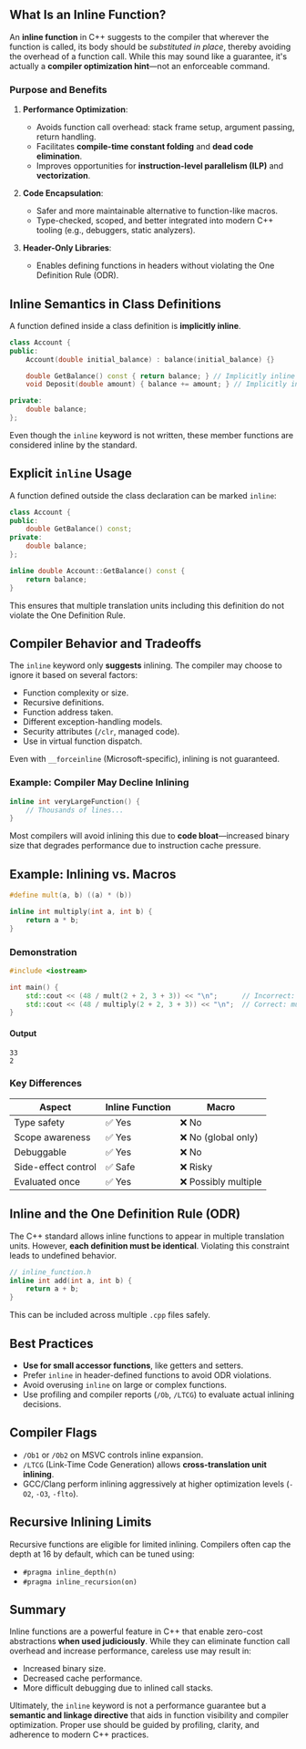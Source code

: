 ## What Is an Inline Function?

An **inline function** in C++ suggests to the compiler that wherever the function is called, its body should be _substituted in place_, thereby avoiding the overhead of a function call. While this may sound like a guarantee, it's actually a **compiler optimization hint**—not an enforceable command.

### Purpose and Benefits

1. **Performance Optimization**:

   - Avoids function call overhead: stack frame setup, argument passing, return handling.
   - Facilitates **compile-time constant folding** and **dead code elimination**.
   - Improves opportunities for **instruction-level parallelism (ILP)** and **vectorization**.

2. **Code Encapsulation**:

   - Safer and more maintainable alternative to function-like macros.
   - Type-checked, scoped, and better integrated into modern C++ tooling (e.g., debuggers, static analyzers).

3. **Header-Only Libraries**:

   - Enables defining functions in headers without violating the One Definition Rule (ODR).

## Inline Semantics in Class Definitions

A function defined inside a class definition is **implicitly inline**.

```cpp
class Account {
public:
    Account(double initial_balance) : balance(initial_balance) {}

    double GetBalance() const { return balance; } // Implicitly inline
    void Deposit(double amount) { balance += amount; } // Implicitly inline

private:
    double balance;
};
```

Even though the `inline` keyword is not written, these member functions are considered inline by the standard.

## Explicit `inline` Usage

A function defined outside the class declaration can be marked `inline`:

```cpp
class Account {
public:
    double GetBalance() const;
private:
    double balance;
};

inline double Account::GetBalance() const {
    return balance;
}
```

This ensures that multiple translation units including this definition do not violate the One Definition Rule.

## Compiler Behavior and Tradeoffs

The `inline` keyword only **suggests** inlining. The compiler may choose to ignore it based on several factors:

- Function complexity or size.
- Recursive definitions.
- Function address taken.
- Different exception-handling models.
- Security attributes (`/clr`, managed code).
- Use in virtual function dispatch.

Even with `__forceinline` (Microsoft-specific), inlining is not guaranteed.

### Example: Compiler May Decline Inlining

```cpp
inline int veryLargeFunction() {
    // Thousands of lines...
}
```

Most compilers will avoid inlining this due to **code bloat**—increased binary size that degrades performance due to instruction cache pressure.

## Example: Inlining vs. Macros

```cpp
#define mult(a, b) ((a) * (b))

inline int multiply(int a, int b) {
    return a * b;
}
```

### Demonstration

```cpp
#include <iostream>

int main() {
    std::cout << (48 / mult(2 + 2, 3 + 3)) << "\n";      // Incorrect: expands to (2 + 2 * 3 + 3) = 33
    std::cout << (48 / multiply(2 + 2, 3 + 3)) << "\n";  // Correct: multiply(4, 6) = 24 → 48 / 24 = 2
}
```

#### Output

```
33
2
```

### Key Differences

| Aspect              | Inline Function | Macro                |
| ------------------- | --------------- | -------------------- |
| Type safety         | ✅ Yes          | ❌ No                |
| Scope awareness     | ✅ Yes          | ❌ No (global only)  |
| Debuggable          | ✅ Yes          | ❌ No                |
| Side-effect control | ✅ Safe         | ❌ Risky             |
| Evaluated once      | ✅ Yes          | ❌ Possibly multiple |

## Inline and the One Definition Rule (ODR)

The C++ standard allows inline functions to appear in multiple translation units. However, **each definition must be identical**. Violating this constraint leads to undefined behavior.

```cpp
// inline_function.h
inline int add(int a, int b) {
    return a + b;
}
```

This can be included across multiple `.cpp` files safely.

## Best Practices

- **Use for small accessor functions**, like getters and setters.
- Prefer `inline` in header-defined functions to avoid ODR violations.
- Avoid overusing `inline` on large or complex functions.
- Use profiling and compiler reports (`/Ob`, `/LTCG`) to evaluate actual inlining decisions.

## Compiler Flags

- `/Ob1` or `/Ob2` on MSVC controls inline expansion.
- `/LTCG` (Link-Time Code Generation) allows **cross-translation unit inlining**.
- GCC/Clang perform inlining aggressively at higher optimization levels (`-O2`, `-O3`, `-flto`).

## Recursive Inlining Limits

Recursive functions are eligible for limited inlining. Compilers often cap the depth at 16 by default, which can be tuned using:

- `#pragma inline_depth(n)`
- `#pragma inline_recursion(on)`

## Summary

Inline functions are a powerful feature in C++ that enable zero-cost abstractions **when used judiciously**. While they can eliminate function call overhead and increase performance, careless use may result in:

- Increased binary size.
- Decreased cache performance.
- More difficult debugging due to inlined call stacks.

Ultimately, the `inline` keyword is not a performance guarantee but a **semantic and linkage directive** that aids in function visibility and compiler optimization. Proper use should be guided by profiling, clarity, and adherence to modern C++ practices.
